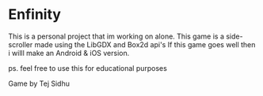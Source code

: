 # Enfinity
This is a personal project that im working on alone. This game is a side-scroller made using the LibGDX and Box2d api's 
If this game goes well then i willl make an Android & iOS version.

ps. feel free to use this for educational purposes

Game by Tej Sidhu
